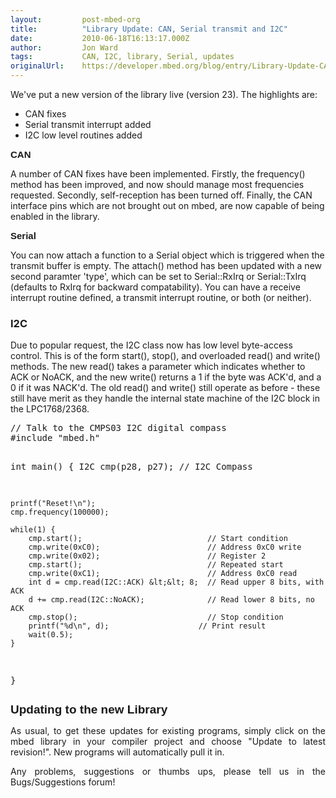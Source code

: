 ```yaml
---
layout:         post-mbed-org
title:          "Library Update: CAN, Serial transmit and I2C"
date:           2010-06-18T16:13:17.000Z
author:         Jon Ward
tags:           CAN, I2C, library, Serial, updates
originalUrl:    https://developer.mbed.org/blog/entry/Library-Update-CAN-Serial-transmit-and-1/
---
```


<p>
  We've put a new version of the library live (version
  23).&nbsp;The highlights are:
</p>
<ul>
  <li>CAN fixes
  </li>
  <li>Serial transmit interrupt added
  </li>
  <li>I2C low level routines added
  </li>
</ul>
<p>
  <span style=
  "font-family: 'Trebuchet MS', sans-serif; font-size: 15px; font-weight: bold;">
  CAN</span>
</p>
<p>
  A number of CAN fixes have been implemented. Firstly, the
  frequency() method has been improved, and now should manage most
  frequencies requested. Secondly, self-reception has been turned
  off. Finally, the CAN interface pins which are not brought out on
  mbed, are now capable of being enabled in the library.
</p>
<p>
  <span style=
  "font-family: 'Trebuchet MS', sans-serif; font-size: 15px; font-weight: bold;">
  Serial</span>
</p>
<p>
  You can now attach a function to a Serial object which is
  triggered when the transmit buffer is empty. The attach() method
  has been updated with a new second paramter 'type', which can be
  set to Serial::RxIrq or Serial::TxIrq (defaults to RxIrq for
  backward compatability). You can have a receive interrupt routine
  defined, a transmit interrupt routine, or both (or neither).
</p>
<h3>
  I2C
</h3>
<p>
  Due to popular request, the I2C class now has low level
  byte-access control. This is of the form start(), stop(), and
  overloaded read() and write() methods. The new read() takes a
  parameter which indicates whether to ACK or NoACK, and the new
  write() returns a 1 if the byte was ACK'd, and a 0 if it was
  NACK'd. The old read() and write() still operate as before -
  these still have merit as they handle the internal state machine
  of the I2C block in the LPC1768/2368.
</p>
<pre>
// Talk to the CMPS03 I2C digital compass
#include "mbed.h"

int main() {
    I2C cmp(p28, p27);                          // I2C Compass

    printf("Reset!\n");
    cmp.frequency(100000);

    while(1) {
        cmp.start();                            // Start condition
        cmp.write(0xC0);                        // Address 0xC0 write
        cmp.write(0x02);                        // Register 2
        cmp.start();                            // Repeated start
        cmp.write(0xC1);                        // Address 0xC0 read
        int d = cmp.read(I2C::ACK) &lt;&lt; 8;  // Read upper 8 bits, with ACK
        d += cmp.read(I2C::NoACK);              // Read lower 8 bits, no ACK
        cmp.stop();                             // Stop condition
        printf("%d\n", d);                    // Print result
        wait(0.5);
    }
}
</pre>
<p>
  <span style=
  "font-family: 'Trebuchet MS', sans-serif; font-size: 19px; font-weight: bold;">
  Updating to the new Library</span>
</p>
<p style="text-align: justify;">
  As usual, to get these updates for existing programs, simply
  click on the mbed library in your compiler project and choose
  "Update to latest revision!". New programs will automatically
  pull it in.
</p>
<p style="text-align: justify;">
  Any problems, suggestions or thumbs ups, please tell us in the
  Bugs/Suggestions forum!
</p>

